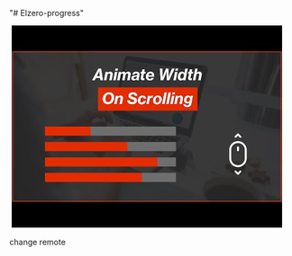 "# Elzero-progress"

<img src="[Arabic] HTML & CSS Template Three 2021 - #20 - Our Skills Section (BQ).jpg" alt="">
<img src="02.[Arabic] HTML, CSS, JavaScript Tutorials - Animate Width On Scrolling.jpg" alt="">

change remote
